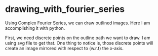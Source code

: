 # drawing_with_fourier_series

Using Complex Fourier Series, we can draw outlined images. Here I am accomplishing it with python. 

First, we need discrete points on the outline path we want to draw. I am using svg file to get that. One thing 
to notice is, those discrete points will create an image mirrored with respect to (w.r.t) the x-axis. 
